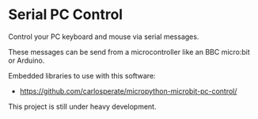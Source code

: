# Serial PC Control

Control your PC keyboard and mouse via serial messages.

These messages can be send from a microcontroller like an BBC micro:bit or
Arduino.

Embedded libraries to use with this software:
- https://github.com/carlosperate/micropython-microbit-pc-control/

This project is still under heavy development.
